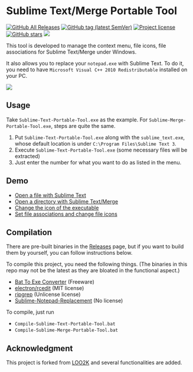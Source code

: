 # Sublime Text/Merge Portable Tool

<a href="https://github.com/jfcherng/Sublime-Text-Portable-Tool/releases"><img alt="GitHub All Releases" src="https://img.shields.io/github/downloads/jfcherng/Sublime-Text-Portable-Tool/total?logo=github"></a>
<a href="https://github.com/jfcherng/Sublime-Text-Portable-Tool/tags"><img alt="GitHub tag (latest SemVer)" src="https://img.shields.io/github/tag/jfcherng/Sublime-Text-Portable-Tool?logo=github"></a>
<a href="https://github.com/jfcherng/Sublime-Text-Portable-Tool/blob/master/LICENSE"><img alt="Project license" src="https://img.shields.io/github/license/jfcherng/Sublime-Text-Portable-Tool?logo=github"></a>
<a href="https://github.com/jfcherng/Sublime-Text-Portable-Tool/stargazers"><img alt="GitHub stars" src="https://img.shields.io/github/stars/jfcherng/Sublime-Text-Portable-Tool?logo=github"></a>
<a href="https://www.paypal.me/jfcherng/5usd" title="Donate to this project using Paypal"><img src="https://img.shields.io/badge/paypal-donate-blue.svg?logo=paypal" /></a>

This tool is developed to manage the context menu, file icons, file associations for Sublime Text/Merge under Windows.

It also allows you to replace your `notepad.exe` with Sublime Text.
To do it, you need to have `Microsoft Visual C++ 2010 Redistributable` installed on your PC.

![](https://raw.githubusercontent.com/jfcherng/Sublime-Text-Portable-Tool/gh-pages/images/interface.png)


## Usage

Take `Sublime-Text-Portable-Tool.exe` as the example.
For `Sublime-Merge-Portable-Tool.exe`, steps are quite the same.

1. Put `Sublime-Text-Portable-Tool.exe` along with the `sublime_text.exe`, 
   whose default location is under `C:\Program Files\Sublime Text 3`.
1. Execute `Sublime-Text-Portable-Tool.exe` (some necessary files will be extracted)
1. Just enter the number for what you want to do as listed in the menu.


## Demo

- [Open a file with Sublime Text](https://raw.githubusercontent.com/jfcherng/Sublime-Text-Portable-Tool/gh-pages/images/file.png)
- [Open a directory with Sublime Text/Merge](https://raw.githubusercontent.com/jfcherng/Sublime-Text-Portable-Tool/gh-pages/images/dir.png)
- [Change the icon of the executable](https://raw.githubusercontent.com/jfcherng/Sublime-Text-Portable-Tool/gh-pages/images/change_exe_icon.png)
- [Set file associations and change file icons](https://raw.githubusercontent.com/jfcherng/Sublime-Text-Portable-Tool/gh-pages/images/change_file_icon.png)


## Compilation

There are pre-built binaries in the [Releases](https://github.com/jfcherng/Sublime-Portable-Tool/releases) page,
but if you want to build them by yourself, you can follow instructions below.

To compile this project, you need the following things.
(The binaries in this repo may not be the latest as they are bloated in the functional aspect.)

- [Bat To Exe Converter](http://www.f2ko.de/en/b2e.php) (Freeware)
- [electron/rcedit](https://github.com/electron/rcedit) (MIT license)
- [ripgrep](https://github.com/BurntSushi/ripgrep) (Unlicense license)
- [Sublime-Notepad-Replacement](https://github.com/grumpydev/Sublime-Notepad-Replacement) (No license)

To compile, just run

- `Compile-Sublime-Text-Portable-Tool.bat`
- `Compile-Sublime-Merge-Portable-Tool.bat`


## Acknowledgment

This project is forked from [LOO2K](https://github.com/loo2k/Sublime-Text-Portable-Tool) and several functionalities are added.
